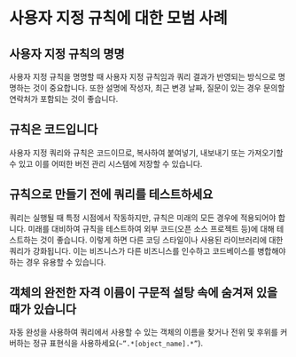 #  사용자 지정 규칙에 대한 모범 사례

## **사용자 지정 규칙의 명명**

사용자 지정 규칙을 명명할 때 사용자 지정 규칙임과 쿼리 결과가 반영되는 방식으로 명명하는 것이 중요합니다. 또한 설명에 작성자, 최근 변경 날짜, 질문이 있는 경우 문의할 연락처가 포함되는 것이 좋습니다.

## **규칙은 코드입니다**

사용자 지정 쿼리와 규칙은 코드이므로, 복사하여 붙여넣기, 내보내기 또는 가져오기할 수 있고 이를 어떠한 버전 관리 시스템에 저장할 수 있습니다.

## **규칙으로 만들기 전에 쿼리를 테스트하세요**

쿼리는 실행될 때 특정 시점에서 작동하지만, 규칙은 미래의 모든 경우에 적용되어야 합니다. 미래를 대비하여 규칙을 테스트하여 외부 코드(오픈 소스 프로젝트 등)에 대해 테스트하는 것이 좋습니다. 이렇게 하면 다른 코딩 스타일이나 사용된 라이브러리에 대한 쿼리가 강화됩니다. 이는 비즈니스가 다른 비즈니스를 인수하고 코드베이스를 병합해야하는 경우 유용할 수 있습니다.

## **객체의 완전한 자격 이름이 구문적 설탕 속에 숨겨져 있을 때가 있습니다**

자동 완성을 사용하여 쿼리에서 사용할 수 있는 객체의 이름을 찾거나 전위 및 후위를 커버하는 정규 표현식을 사용하세요(`~”.*[object_name].*”`).
